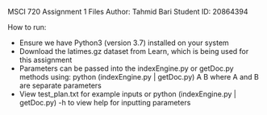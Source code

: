 MSCI 720 Assignment 1 Files
Author: Tahmid Bari
Student ID: 20864394

How to run:
- Ensure we have Python3 (version 3.7) installed on your system
- Download the latimes.gz dataset from Learn, which is being used for this assignment
- Parameters can be passed into the indexEngine.py or getDoc.py methods using: python (indexEngine.py | getDoc.py) A B
  where A and B are separate parameters
- View test_plan.txt for example inputs or python (indexEngine.py | getDoc.py) -h to view help for inputting parameters
